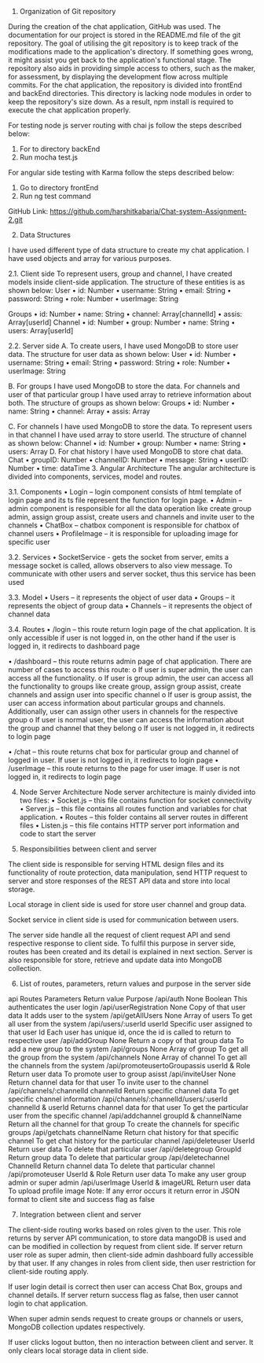 1.	Organization of Git repository

During the creation of the chat application, GitHub was used. The documentation for our project is stored in the README.md file of the git repository. The goal of utilising the git repository is to keep track of the modifications made to the application's directory. If something goes wrong, it might assist you get back to the application's functional stage. The repository also aids in providing simple access to others, such as the maker, for assessment, by displaying the development flow across multiple commits. For the chat application, the repository is divided into frontEnd and backEnd directories. This directory is lacking node modules in order to keep the repository's size down. As a result, npm install is required to execute the chat application properly.

For testing node js server routing with chai js follow the steps described below:
1.	For to directory backEnd
2.	Run mocha test.js

For angular side testing with Karma follow the steps described below:
1.	Go to directory frontEnd
2.	Run ng test command

GitHub Link: https://github.com/harshitkabaria/Chat-system-Assignment-2.git

2.	Data Structures

I have used different type of data structure to create my chat application. I have used objects and array for various purposes.

2.1.	Client side
To represent users, group and channel, I have created models inside client-side application. The structure of these entities is as shown below:
User
•	id: Number
•	username: String
•	email: String
•	password: String
•	role: Number
•	userImage: String

Groups
•	id: Number
•	name: String
•	channel: Array[channelId]
•	assis: Array[userId]
Channel
•	id: Number
•	group: Number
•	name: String
•	users: Array[userId]

2.2.	Server side
A.	To create users, I have used MongoDB to store user data. The structure for user data as shown below:
User
•	id: Number
•	username: String
•	email: String
•	password: String
•	role: Number
•	userImage: String

B.	For groups I have used MongoDB to store the data. For channels and user of that particular group I have used array to retrieve information about both. The structure of groups as shown below:
Groups
•	id: Number
•	name: String
•	channel: Array
•	assis: Array

C.	For channels I have used MongoDB to store the data. To represent users in that channel I have used array to store userId. The structure of channel as shown below:
Channel
•	id: Number
•	group: Number
•	name: String
•	users: Array
D.	For chat history I have used MongoDB to store chat data. 
Chat
•	groupID: Number 
•	channelID: Number 
•	message: String
•	userID: Number
•	time: dataTime
3.	Angular Architecture
The angular architecture is divided into components, services, model and routes. 

3.1.	Components
•	Login – login component consists of html template of login page and its ts file represent the function for login page. 
•	Admin – admin component is responsible for all the data operation like create group admin, assign group assist, create users and channels and invite user to the channels
•	ChatBox – chatbox component is responsible for chatbox of channel users 
•	ProfileImage – it is responsible for uploading image for specific user

3.2.	Services
•	SocketService - gets the socket from server, emits a message socket is called, allows observers to also view message. To communicate with other users and server socket, thus this service has been used

3.3.	Model
•	Users – it represents the object of user data
•	Groups – it represents the object of group data 
•	Channels – it represents the object of channel data


3.4.	Routes
•	/login – this route return login page of the chat application. It is only accessible if user is not logged in, on the other hand if the user is logged in, it redirects to dashboard page 

•	/dashboard – this route returns admin page of chat application. There are number of cases to access this route:
o	If user is super admin, the user can access all the functionality. 
o	If user is group admin, the user can access all the functionality to groups like create group, assign group assist, create channels and assign user into specific channel
o	If user is group assist, the user can access information about particular groups and channels. Additionally, user can assign other users in channels for the respective group
o	If user is normal user, the user can access the information about the group and channel that they belong
o	If user is not logged in, it redirects to login page

•	/chat – this route returns chat box for particular group and channel of logged in user. If user is not logged in, it redirects to login page
•	/userImage – this route returns to the page for user image. If user is not logged in, it redirects to login page

4.	Node Server Architecture
Node server architecture is mainly divided into two files:
•	Socket.js – this file contains function for socket connectivity
•	Server.js – this file contains all routes function and variables for chat application. 
•	Routes – this folder contains all server routes in different files
•	Listen.js – this file contains HTTP server port information and code to start the server

5.	Responsibilities between client and server

The client side is responsible for serving HTML design files and its functionality of route protection, data manipulation, send HTTP request to server and store responses of the REST API data and store into local storage.

Local storage in client side is used for store user channel and group data.

Socket service in client side is used for communication between users.

The server side handle all the request of client request API and send respective response to client side. To fulfil this purpose in server side, routes has been created and its detail is explained in next section. Server is also responsible for store, retrieve and update data into MongoDB collection.

6.	List of routes, parameters, return values and purpose in the server side

api Routes	Parameters	Return value	Purpose
/api/auth	None	Boolean 	This authenticates the user login
/api/userRegistration	None	Copy of that user data 	It adds user to the system
/api/getAllUsers	None	Array of users	To get all user from the system
/api/users/:userId	userId	Specific user assigned to that user Id	Each user has unique id, once the id is called to return to respective user
/api/addGroup	None	Return a copy of that group data	To add a new group to the system
/api/groups	None	Array of group	To get all the group from the system
/api/channels	None	Array of channel	To get all the channels from the system
/api/promoteusertoGroupassis	userId & Role	Return user data	To promote user to group asisst
/api/inviteUser	None	Return channel data for that user	To invite user to the channel
/api/channels/:channelId	channelId	Return specific channel data	To get specific channel information
/api/channels/:channelId/users/:userId	channelId & userId 	Returns channel data for that user	To get the particular user from the specific channel
/api/addchannel	groupId & channelName	Return all the channel for that group	To create the channels for specific groups
/api/getchats	channelName	Return chat history for that specific channel	To get chat history for the particular channel
/api/deleteuser	UserId	Return user data	To delete that particular user
/api/deletegroup	GroupId	Return group data	To delete that particular group
/api/deletechannel	ChannelId	Return channel data	To delete that particular channel
/api/promoteuser	UserId & Role	Return user data	To make any user group admin or super admin
/api/userImage	UserId & imageURL	Return user data	To upload profile image
Note: If any error occurs it return error in JSON format to client site and success flag as false

7.	Integration between client and server

The client-side routing works based on roles given to the user. This role returns by server API communication, to store data mangoDB is used and can be modified in  collection by request from client side. If server return user role as super admin, then client-side admin dashboard fully accessible by that user. If any changes in roles from client side, then user restriction for client-side routing apply.

If user login detail is correct then user can access Chat Box, groups and channel details. If server return success flag as false, then user cannot login to chat application.

When super admin sends request to create groups or channels or users, MongoDB collection updates respectively. 

If user clicks logout button, then no interaction between client and server. It only clears local storage data in client side.
